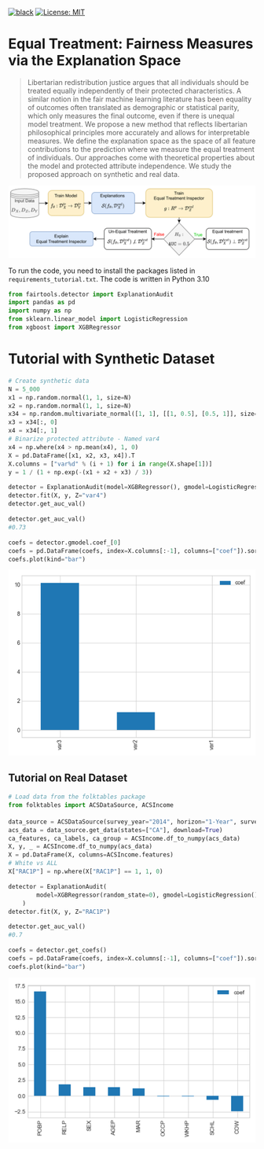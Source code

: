 [![black](https://img.shields.io/badge/code%20style-black-000000.svg?style=plastic)](https://github.com/psf/black)
[![License: MIT](https://img.shields.io/badge/License-MIT-blue.svg?color=g&style=plastic)](https://opensource.org/licenses/MIT)

# Equal Treatment: Fairness Measures via the Explanation Space
>Libertarian redistribution justice argues that all individuals should be treated equally independently of their protected characteristics. A similar notion in the fair machine learning literature has been equality of outcomes often translated as demographic or statistical parity, which only measures the final outcome, even if there is unequal model treatment. We propose a new method that reflects libertarian philosophical principles more accurately and allows for interpretable measures. We define the explanation space as the space of all feature contributions to the prediction where we measure the equal treatment of individuals. Our approaches come with theoretical properties about the model and protected attribute independence. We study the proposed approach on synthetic and real data.


<p align="center">
  <img width="600" src="images/DPI.drawio.png" />
</p>


To run the code, you need to install the packages listed in `requirements_tutorial.txt`. The code is written in Python 3.10
```python
from fairtools.detector import ExplanationAudit
import pandas as pd
import numpy as np
from sklearn.linear_model import LogisticRegression
from xgboost import XGBRegressor
```


# Tutorial with Synthetic Dataset

```python
# Create synthetic data
N = 5_000
x1 = np.random.normal(1, 1, size=N)
x2 = np.random.normal(1, 1, size=N)
x34 = np.random.multivariate_normal([1, 1], [[1, 0.5], [0.5, 1]], size=N)
x3 = x34[:, 0]
x4 = x34[:, 1]
# Binarize protected attribute - Named var4
x4 = np.where(x4 > np.mean(x4), 1, 0)
X = pd.DataFrame([x1, x2, x3, x4]).T
X.columns = ["var%d" % (i + 1) for i in range(X.shape[1])]
y = 1 / (1 + np.exp(-(x1 + x2 + x3) / 3))
```

```python
detector = ExplanationAudit(model=XGBRegressor(), gmodel=LogisticRegression())
detector.fit(X, y, Z="var4")
detector.get_auc_val()
```

```python
detector.get_auc_val()
#0.73
```
```python
coefs = detector.gmodel.coef_[0]
coefs = pd.DataFrame(coefs, index=X.columns[:-1], columns=["coef"]).sort_values("coef", ascending=False)
coefs.plot(kind="bar")
```

<p align="center">
  <img width="616" src="images/coefs_synth.png" />
</p>

## Tutorial on Real Dataset
```python
# Load data from the folktables package
from folktables import ACSDataSource, ACSIncome

data_source = ACSDataSource(survey_year="2014", horizon="1-Year", survey="person")
acs_data = data_source.get_data(states=["CA"], download=True)
ca_features, ca_labels, ca_group = ACSIncome.df_to_numpy(acs_data)
X, y, _ = ACSIncome.df_to_numpy(acs_data)
X = pd.DataFrame(X, columns=ACSIncome.features)
# White vs ALL
X["RAC1P"] = np.where(X["RAC1P"] == 1, 1, 0)
```

```python
detector = ExplanationAudit(
        model=XGBRegressor(random_state=0), gmodel=LogisticRegression()
    )
detector.fit(X, y, Z="RAC1P")
```

```python
detector.get_auc_val()
#0.7
```
```python
coefs = detector.get_coefs()
coefs = pd.DataFrame(coefs, index=X.columns[:-1], columns=["coef"]).sort_values("coef", ascending=False)
coefs.plot(kind="bar")
```

<p align="center">
  <img width="616" src="images/coefs_real.png" />
</p>
